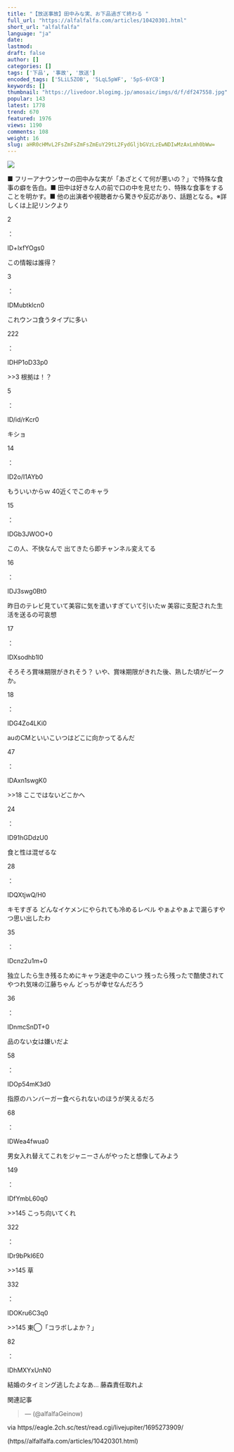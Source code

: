 ```yaml
---
title: "【放送事故】田中みな実、お下品過ぎて終わる "
full_url: "https://alfalfalfa.com/articles/10420301.html"
short_url: "alfalfalfa"
language: "ja"
date: 
lastmod: 
draft: false
author: []
categories: []
tags: ['下品', '事故', '放送']
encoded_tags: ['5LiL5ZOB', '5LqL5pWF', '5pS-6YCB']
keywords: []
thumbnail: "https://livedoor.blogimg.jp/amosaic/imgs/d/f/df247558.jpg"
popular: 143
latest: 1778
trend: 670
featured: 1976
views: 1190
comments: 108
weight: 16
slug: aHR0cHMvL2FsZmFsZmFsZmEuY29tL2FydGljbGVzLzEwNDIwMzAxLmh0bWw=
---
```


![](https://livedoor.blogimg.jp/amosaic/imgs/d/f/df247558.jpg)

<div><p>■ フリーアナウンサーの田中みな実が「あざとくて何が悪いの？」で特殊な食事の癖を告白。■ 田中は好きな人の前で口の中を見せたり、特殊な食事をすることを明かす。■ 他の出演者や視聴者から驚きや反応があり、話題となる。※詳しくは上記リンクより</p><p class='res_info'><p class='res_num'>2</p>：<p class='res_name'></p><p class='res_matome'><p class='res_id'>ID+lxfYOgs0</p></p></p> <p class='res_body'>この情報は誰得？</p> <p class='res_info'><p class='res_num'>3</p>：<p class='res_name'></p><p class='res_matome'><p class='res_id'>IDMubtklcn0</p></p></p> <p class='res_body_r1'>これウンコ食うタイプに多い</p> <p class='res_info'><p class='res_num'>222</p>：<p class='res_name'></p><p class='res_matome'><p class='res_id'>IDHP1oD33p0</p></p></p> <p class='res_body_r2'>>>3 根拠は！？</p> <p class='res_info'><p class='res_num'>5</p>：<p class='res_name'></p><p class='res_matome'><p class='res_id'>ID/id/rKcr0</p></p></p> <p class='res_body'>キショ</p> <p class='res_info'><p class='res_num'>14</p>：<p class='res_name'></p><p class='res_matome'><p class='res_id'>ID2o/I1AYb0</p></p></p> <p class='res_body'>もういいからｗ 40近くでこのキャラ</p> <p class='res_info'><p class='res_num'>15</p>：<p class='res_name'></p><p class='res_matome'><p class='res_id'>IDGb3JWOO+0</p></p></p> <p class='res_body'>この人、不快なんで 出てきたら即チャンネル変えてる</p> <p class='res_info'><p class='res_num'>16</p>：<p class='res_name'></p><p class='res_matome'><p class='res_id'>IDJ3swg0Bt0</p></p></p> <p class='res_body'>昨日のテレビ見ていて美容に気を遣いすぎていて引いたw 美容に支配された生活を送るの可哀想</p> <p class='res_info'><p class='res_num'>17</p>：<p class='res_name'></p><p class='res_matome'><p class='res_id'>IDXsodhb1l0</p></p></p> <p class='res_body'>そろそろ賞味期限がきれそう？ いや、賞味期限がきれた後、熟した頃がピークか。</p> <p class='res_info'><p class='res_num'>18</p>：<p class='res_name'></p><p class='res_matome'><p class='res_id'>IDG4Zo4LKi0</p></p></p> <p class='in_ads'></p> <p>auのCMといいこいつはどこに向かってるんだ</p> <p class='res_info'><p class='res_num'>47</p>：<p class='res_name'></p><p class='res_matome'><p class='res_id'>IDAxn1swgK0</p></p></p> <p class='res_body_r2'>>>18 ここではないどこかへ</p> <p class='res_info'><p class='res_num'>24</p>：<p class='res_name'></p><p class='res_matome'><p class='res_id'>ID91hGDdzU0</p></p></p> <p class='res_body'>食と性は混ぜるな</p> <p class='res_info'><p class='res_num'>28</p>：<p class='res_name'></p><p class='res_matome'><p class='res_id'>IDQXtjwQ/H0</p></p></p> <p class='res_body'>キモすぎる どんなイケメンにやられても冷めるレベル やぁよやぁよで漏らすやつ思い出したわ</p> <p class='res_info'><p class='res_num'>35</p>：<p class='res_name'></p><p class='res_matome'><p class='res_id'>IDcnz2u1m+0</p></p></p> <p class='res_body'>独立したら生き残るためにキャラ迷走中のこいつ 残ったら残ったで酷使されてやつれ気味の江藤ちゃん どっちが幸せなんだろう</p> <p class='res_info'><p class='res_num'>36</p>：<p class='res_name'></p><p class='res_matome'><p class='res_id'>IDnmcSnDT+0</p></p></p> <p class='res_body'>品のない女は嫌いだよ</p> <p class='res_info'><p class='res_num'>58</p>：<p class='res_name'></p><p class='res_matome'><p class='res_id'>IDOp54mK3d0</p></p></p> <p class='res_body'>指原のハンバーガー食べられないのほうが笑えるだろ</p> <p class='res_info'><p class='res_num'>68</p>：<p class='res_name'></p><p class='res_matome'><p class='res_id'>IDWea4fwua0</p></p></p> <p class='res_body'>男女入れ替えてこれをジャニーさんがやったと想像してみよう</p> <p class='res_info'><p class='res_num'>149</p>：<p class='res_name'></p><p class='res_matome'><p class='res_id'>IDfYmbL60q0</p></p></p> <p class='res_body_r2'>>>145 こっち向いてくれ</p> <p class='res_info'><p class='res_num'>322</p>：<p class='res_name'></p><p class='res_matome'><p class='res_id'>IDr9bPkI6E0</p></p></p> <p class='res_body_r2'>>>145 草</p> <p class='res_info'><p class='res_num'>332</p>：<p class='res_name'></p><p class='res_matome'><p class='res_id'>IDOKru6C3q0</p></p></p> <p class='res_body_r2'>>>145 東◯「コラボしよか？」</p> <p class='res_info'><p class='res_num'>82</p>：<p class='res_name'></p><p class='res_matome'><p class='res_id'>IDhMXYxUnN0</p></p></p> <p class='res_body'>結婚のタイミング逃したよなあ… 藤森責任取れよ</p> <p id='related-title'>関連記事</p> <p class='in_ads'></p><blockquote class='twitter-tweet'><p lang='und' dir='ltr'></p> — (@alfalfaGeinow) <a href='https//twitter.com/alfalfaGeinow/status/1704850975151063530/'></a></blockquote><p class='via'>via https//eagle.2ch.sc/test/read.cgi/livejupiter/1695273909/</p> </div>

(https//alfalfalfa.com/articles/10420301.html)
